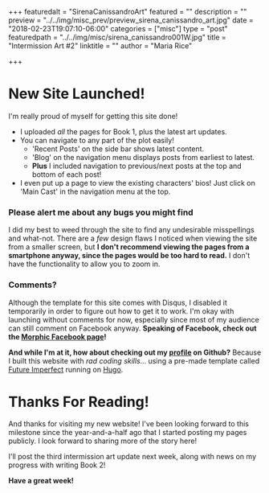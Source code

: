 +++
featuredalt = "SirenaCanissandroArt"
featured = ""
description = ""
preview = "../../img/misc_prev/preview_sirena_canissandro_art.jpg"
date = "2018-02-23T19:07:10-06:00"
categories = ["misc"]
type = "post"
featuredpath = "../../img/misc/sirena_canissandro001W.jpg"
title = "Intermission Art #2"
linktitle = ""
author = "Maria Rice"

+++

# New Site Launched!

I'm really proud of myself for getting this site done! 

* I uploaded _all_ the pages for Book 1, plus the latest art updates.
* You can navigate to any part of the plot easily!
  * 'Recent Posts' on the side bar shows latest content.
  * 'Blog' on the navigation menu displays posts from earliest to latest.
  * **Plus** I included navigation to previous/next posts at the top and bottom of each post!
* I even put up a page to view the existing characters' bios! Just click on 'Main Cast' in the navigation menu at the top.

### Please alert me about any bugs you might find

I did my best to weed through the site to find any 
undesirable misspellings and what-not. There are a _few_ 
design flaws I noticed when viewing the site from a smaller 
screen, but **I don't recommend viewing the pages from a 
smartphone anyway, since the pages would be too hard to 
read.**
I don't have the functionality to allow you to zoom in.

### Comments?

Although the template for this site comes with Disqus, I 
disabled it temporarily in order to figure out how to get it 
to work. I'm okay with launching without comments for now, 
especially since most of my audience can still comment on 
Facebook anyway. **Speaking of Facebook, check out the 
[Morphic Facebook page](https://www.facebook.com/MorphicGraphicNovel/)!**

**And while I'm at it, how about checking out my 
[profile](https://github.com/mcrice123) on Github?**
Because I built this website with _rad coding skills_...
using a pre-made template called 
[Future Imperfect](https://themes.gohugo.io/future-imperfect/) 
running on [Hugo](https://gohugo.io/).

# Thanks For Reading!

And thanks for visiting my new website! I've been looking 
forward to this milestone since the year-and-a-half ago that 
I started posting my pages publicly. I look forward to 
sharing more of the story here!

I'll post the third intermission art update next week, along 
with news on my progress with writing Book 2! 

**Have a great week!**
